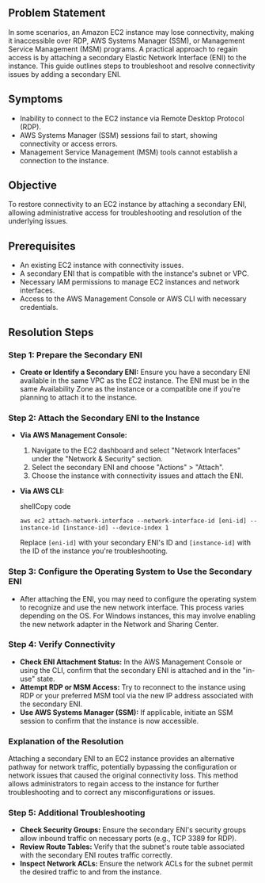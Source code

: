## Problem Statement

In some scenarios, an Amazon EC2 instance may lose connectivity, making it inaccessible over RDP, AWS Systems Manager (SSM), or Management Service Management (MSM) programs. A practical approach to regain access is by attaching a secondary Elastic Network Interface (ENI) to the instance. This guide outlines steps to troubleshoot and resolve connectivity issues by adding a secondary ENI.

## Symptoms

- Inability to connect to the EC2 instance via Remote Desktop Protocol (RDP).
- AWS Systems Manager (SSM) sessions fail to start, showing connectivity or access errors.
- Management Service Management (MSM) tools cannot establish a connection to the instance.

## Objective

To restore connectivity to an EC2 instance by attaching a secondary ENI, allowing administrative access for troubleshooting and resolution of the underlying issues.

## Prerequisites

- An existing EC2 instance with connectivity issues.
- A secondary ENI that is compatible with the instance's subnet or VPC.
- Necessary IAM permissions to manage EC2 instances and network interfaces.
- Access to the AWS Management Console or AWS CLI with necessary credentials.

## Resolution Steps

### Step 1: Prepare the Secondary ENI

- **Create or Identify a Secondary ENI:** Ensure you have a secondary ENI available in the same VPC as the EC2 instance. The ENI must be in the same Availability Zone as the instance or a compatible one if you're planning to attach it to the instance.

### Step 2: Attach the Secondary ENI to the Instance

- **Via AWS Management Console:**
    1. Navigate to the EC2 dashboard and select "Network Interfaces" under the "Network & Security" section.
    2. Select the secondary ENI and choose "Actions" > "Attach".
    3. Choose the instance with connectivity issues and attach the ENI.
- **Via AWS CLI:**
    
    shellCopy code
    
    `aws ec2 attach-network-interface --network-interface-id [eni-id] --instance-id [instance-id] --device-index 1`
    
    Replace `[eni-id]` with your secondary ENI's ID and `[instance-id]` with the ID of the instance you're troubleshooting.

### Step 3: Configure the Operating System to Use the Secondary ENI

- After attaching the ENI, you may need to configure the operating system to recognize and use the new network interface. This process varies depending on the OS. For Windows instances, this may involve enabling the new network adapter in the Network and Sharing Center.

### Step 4: Verify Connectivity

- **Check ENI Attachment Status:** In the AWS Management Console or using the CLI, confirm that the secondary ENI is attached and in the "in-use" state.
- **Attempt RDP or MSM Access:** Try to reconnect to the instance using RDP or your preferred MSM tool via the new IP address associated with the secondary ENI.
- **Use AWS Systems Manager (SSM):** If applicable, initiate an SSM session to confirm that the instance is now accessible.

### Explanation of the Resolution

Attaching a secondary ENI to an EC2 instance provides an alternative pathway for network traffic, potentially bypassing the configuration or network issues that caused the original connectivity loss. This method allows administrators to regain access to the instance for further troubleshooting and to correct any misconfigurations or issues.

### Step 5: Additional Troubleshooting

- **Check Security Groups:** Ensure the secondary ENI's security groups allow inbound traffic on necessary ports (e.g., TCP 3389 for RDP).
- **Review Route Tables:** Verify that the subnet's route table associated with the secondary ENI routes traffic correctly.
- **Inspect Network ACLs:** Ensure the network ACLs for the subnet permit the desired traffic to and from the instance.